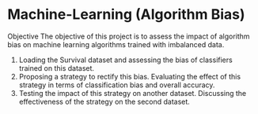 # Machine-Learning (Algorithm Bias)


Objective
The objective of this project is to assess the impact of algorithm bias on machine learning algorithms trained with imbalanced data.

1. Loading the Survival dataset and assessing the bias of classifiers trained on this dataset.
2. Proposing a strategy to rectify this bias. Evaluating the effect of this strategy in terms of classification bias and overall accuracy.
3. Testing the impact of this strategy on another dataset. Discussing the effectiveness of the strategy on the second dataset.

